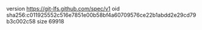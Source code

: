 version https://git-lfs.github.com/spec/v1
oid sha256:c011925552c516e7851e00b58bf4a60709576ce22b1abdd2e29cd79b3c002c58
size 69918
